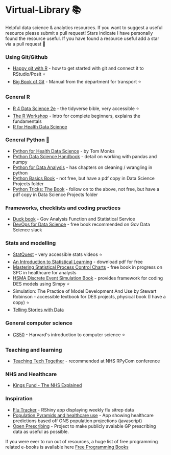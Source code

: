 # Virtual-Library :books:

Helpful data science &amp; analytics resources. If you want to suggest a useful resource please submit a pull request! Stars indicate I have personally found the resource useful. If you have found a resource useful add a star via a pull request :slightly_smiling_face:

### Using Git/Github
* [Happy git with R](https://happygitwithr.com/) - how to get started with git and connect it to RStudio/Posit :star:
* [Big Book of Git](https://department-for-transport.github.io/big_book_of_git/) - Manual from the department for transport :star:

### General R
* [R 4 Data Science 2e](https://r4ds.hadley.nz/) - the tidyverse bible, very accessible :star:
* [The R Workshop](http://www.r-workshop.org/) - Intro for complete beginners, explains the fundamentals
* [R for Health Data Science](https://argoshare.is.ed.ac.uk/healthyr_book/)

### General Python :snake:
* [Python for Health Data Science](https://www.pythonhealthdatascience.com/content/front_page.html) - by Tom Monks
* [Python Data Science Handbook](https://jakevdp.github.io/PythonDataScienceHandbook/) - detail on working with pandas and numpy
* [Python for Data Analysis](https://wesmckinney.com/book/) - has chapters on cleaning / wrangling in python
* [Python Basics Book](https://realpython.com/products/python-basics-book/) - not free, but have a pdf copy in Data Science Projects folder
* [Python Tricks: The Book](https://realpython.com/products/python-tricks-book/?utm_source=drip&utm_medium=email&utm_campaign=pytricks-email&__s=t6u37vj8t0qlopawp38o) - follow on to the above, not free, but have a pdf copy in Data Science Projects folder

### Frameworks, checklists and coding practices
* [Duck book](https://best-practice-and-impact.github.io/qa-of-code-guidance/intro.html) - Gov Analysis Function and Statistical Service
* [DevOps for Data Science](https://do4ds.com/) - free book recommended on Gov Data Science slack

### Stats and modelling
* [StatQuest](https://www.youtube.com/channel/UCtYLUTtgS3k1Fg4y5tAhLbw) - very accessible stats videos :star:
* [An Introduction to Statistical Learning](https://www.statlearning.com/) - download pdf for free
* [Mastering Statistical Process Control Charts](https://anhoej.github.io/spc4hc/) - free book in progress on SPC in healthcare for analysts
* [HSMA Discrete Event Simulation Book](https://hsma-programme.github.io/hsma6_des_book/) - provides framework for coding DES models using Simpy :star:
* Simulation: The Practice of Model Development And Use by Stewart Robinson - accessible textbook for DES projects, physical book (I have a copy) :star:
* [Telling Stories with Data](https://tellingstorieswithdata.com/)

### General computer science
* [CS50](https://www.edx.org/course/introduction-computer-science-harvardx-cs50x) - Harvard's introduction to computer science :star:

### Teaching and learning
* [Teaching Tech Together](https://teachtogether.tech/en/index.html) - recommended at NHS RPyCom conference

### NHS and Healthcare
* [Kings Fund - The NHS Explained](https://www.kingsfund.org.uk/leadership-development/courses/nhs-explained-course)

### Inspiration
* [Flu Tracker](https://nhsml-nuct.shinyapps.io/NationalFlu/) - RShiny app displaying weekly flu sitrep data
* [Population Pyramids and healthcare use](https://the-strategy-unit.github.io/aging_pop_web_app/) - App showing healthcare predictions based off ONS population projections (javascript)
* [Open Prescribing](https://openprescribing.net/) - Project to make publicly avaiable GP prescribing data as useful as possible.

If you were ever to run out of resources, a huge list of free programming related e-books is available here [Free Programming Books](https://github.com/EbookFoundation/free-programming-books)
